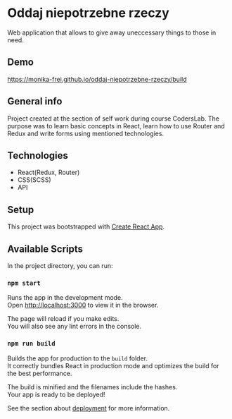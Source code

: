 # Oddaj niepotrzebne rzeczy
Web application that allows to give away uneccessary things to those in need. 

## Demo
https://monika-frei.github.io/oddaj-niepotrzebne-rzeczy/build

## General info

Project created at the section of self work during course CodersLab. The purpose was to learn basic concepts in React, 
learn how to use Router and Redux and write forms using mentioned technologies.

## Technologies

* React(Redux, Router)
* CSS(SCSS)
* API

## Setup
This project was bootstrapped with [Create React App](https://github.com/facebook/create-react-app).

## Available Scripts

In the project directory, you can run:

### `npm start`

Runs the app in the development mode.<br />
Open [http://localhost:3000](http://localhost:3000) to view it in the browser.

The page will reload if you make edits.<br />
You will also see any lint errors in the console.

### `npm run build`

Builds the app for production to the `build` folder.<br />
It correctly bundles React in production mode and optimizes the build for the best performance.

The build is minified and the filenames include the hashes.<br />
Your app is ready to be deployed!

See the section about [deployment](https://facebook.github.io/create-react-app/docs/deployment) for more information.


